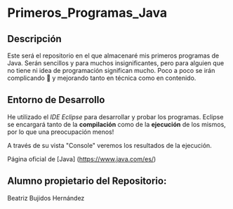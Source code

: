 # Primeros_Programas_Java

## Descripción
Este será el repositorio en el que almacenaré mis primeros programas de Java.
Serán sencillos y para muchos insignificantes, pero para alguien que no tiene ni idea de programación significan mucho.
Poco a poco se irán complicando :exploding_head: y mejorando tanto en técnica como en contenido.

## Entorno de Desarrollo
He utilizado el *IDE Eclipse* para desarrollar y probar los programas.
Eclipse se encargará tanto de la **compilación** como de la **ejecución** de los mismos, por lo que una preocupación menos!

A través de su vista "Console" veremos los resultados de la ejecución.

Página oficial de [Java] (https://www.java.com/es/)


## Alumno propietario del Repositorio:
Beatriz Bujidos Hernández